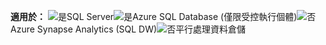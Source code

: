 <Token>**適用於：** ![是](media/yes-icon.png)SQL Server![是](media/yes-icon.png)Azure SQL Database (僅限受控執行個體)![否](media/no-icon.png)Azure Synapse Analytics (SQL DW)![否](media/no-icon.png)平行處理資料倉儲</Token>